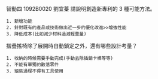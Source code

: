 智動四 1092B0020 劉宜蓁
 請說明創造新專利的 3 種可能方法。

	1. 新增功能
	2. 針對既有的產品或技術做出近一步的優化改進>>增強性能
	3. 降低成本(比如減少材料過減輕重量)

摺疊搖椅除了展開時自動鎖定之外，還有哪些設計考量？

	1. 收納的時候需要手動完成(手動去除插銷卡榫等等)
	2. 不能有單獨的散落零件
	3. 組裝過程不得有工具使用
